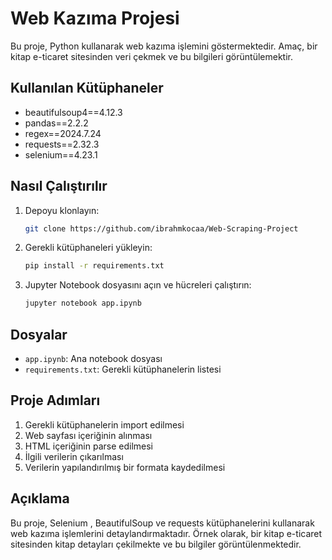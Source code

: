 # Web Kazıma Projesi

Bu proje, Python kullanarak web kazıma işlemini göstermektedir. Amaç, bir kitap e-ticaret sitesinden veri çekmek ve bu bilgileri görüntülemektir.

## Kullanılan Kütüphaneler
- beautifulsoup4==4.12.3
- pandas==2.2.2
- regex==2024.7.24
- requests==2.32.3
- selenium==4.23.1

## Nasıl Çalıştırılır

1. Depoyu klonlayın:
   ```bash
   git clone https://github.com/ibrahmkocaa/Web-Scraping-Project
   ```
2. Gerekli kütüphaneleri yükleyin:
   ```bash
   pip install -r requirements.txt
   ```
3. Jupyter Notebook dosyasını açın ve hücreleri çalıştırın:
   ```bash
   jupyter notebook app.ipynb
   ```

## Dosyalar

- `app.ipynb`: Ana notebook dosyası
- `requirements.txt`: Gerekli kütüphanelerin listesi

## Proje Adımları

1. Gerekli kütüphanelerin import edilmesi
2. Web sayfası içeriğinin alınması
3. HTML içeriğinin parse edilmesi
4. İlgili verilerin çıkarılması
5. Verilerin yapılandırılmış bir formata kaydedilmesi

## Açıklama

Bu proje, Selenium , BeautifulSoup ve requests kütüphanelerini kullanarak web kazıma işlemlerini detaylandırmaktadır. Örnek olarak, bir kitap e-ticaret sitesinden kitap detayları çekilmekte ve bu bilgiler görüntülenmektedir.
```
